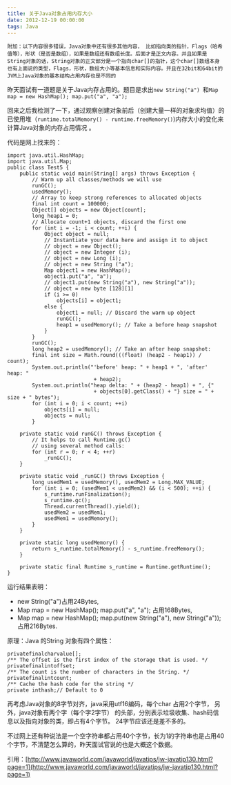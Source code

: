 ```yaml
---
title: 关于Java对象占用内存大小
date: 2012-12-19 00:00:00
tags: Java
---
```

    附加：以下内容很多错误，Java对象中还有很多其他内容， 比如指向类的指针，Flags（哈希值等），形状（是否是数组），如果是数组还有数组长度。后面才是正文内容。并且如果是String对象的话，String对象的正文部分是一个指向char[]的指针，这个char[]数组本身也有上面说的类型，Flags，形状，数组大小等基本信息和实际内容。并且在32bit和64bit的JVM上Java对象的基本结构占用内存也是不同的

昨天面试有一道题是关于Java内存占用的。题目是求出`new String("a") `和`Map map = new HashMap(); map.put("a", "a");`

回来之后我检测了一下，通过观察创建对象前后（创建大量一样的对象求均值）的已使用堆（`runtime.totalMemory() - runtime.freeMemory()`)内存大小的变化来计算Java对象的内存占用情况 。

代码是网上找来的：


    import java.util.HashMap;
    import java.util.Map;
    public class Test5 {
        public static void main(String[] args) throws Exception {
            // Warm up all classes/methods we will use
            runGC();
            usedMemory();
            // Array to keep strong references to allocated objects
            final int count = 100000;
            Object[] objects = new Object[count];
            long heap1 = 0;
            // Allocate count+1 objects, discard the first one
            for (int i = -1; i < count; ++i) {
                Object object = null;
                // Instantiate your data here and assign it to object
                // object = new Object();
                // object = new Integer (i);
                // object = new Long (i);
                // object = new String ("a");
                Map object1 = new HashMap();
                object1.put("a", "a");
                // object1.put(new String("a"), new String("a"));
                // object = new byte [128][1]
                if (i >= 0)
                    objects[i] = object1;
                else {
                    object1 = null; // Discard the warm up object
                    runGC();
                    heap1 = usedMemory(); // Take a before heap snapshot
                }
            }
            runGC();
            long heap2 = usedMemory(); // Take an after heap snapshot:
            final int size = Math.round(((float) (heap2 - heap1)) / count);
            System.out.println("'before' heap: " + heap1 + ", 'after' heap: "
                                + heap2);
            System.out.println("heap delta: " + (heap2 - heap1) + ", {"
                                + objects[0].getClass() + "} size = " + size + " bytes");
            for (int i = 0; i < count; ++i)
                objects[i] = null;
                objects = null;
            }
            
        private static void runGC() throws Exception {
            // It helps to call Runtime.gc()
            // using several method calls:
            for (int r = 0; r < 4; ++r)
                _runGC();
        }
            
        private static void _runGC() throws Exception {
            long usedMem1 = usedMemory(), usedMem2 = Long.MAX_VALUE;
            for (int i = 0; (usedMem1 < usedMem2) && (i < 500); ++i) {
                s_runtime.runFinalization();
                s_runtime.gc();
                Thread.currentThread().yield();
                usedMem2 = usedMem1;
                usedMem1 = usedMemory();
            }
        }
            
        private static long usedMemory() {
            return s_runtime.totalMemory() - s_runtime.freeMemory();
        }

        private static final Runtime s_runtime = Runtime.getRuntime();
    }
    

运行结果表明：

* new String("a")占用24Bytes,
* Map map = new HashMap(); map.put("a", "a"); 占用168Bytes, 
* Map map = new HashMap(); map.put(new String("a"), new String("a"));占用216Bytes.


原理：Java 的String 对象有四个属性：

    privatefinalcharvalue[];
    /** The offset is the first index of the storage that is used. */
    privatefinalintoffset;
    /** The count is the number of characters in the String. */
    privatefinalintcount;
    /** Cache the hash code for the string */
    private inthash;// Default to 0

再考虑Java对象的8字节对齐，java采用utf16编码，每个char 占用2个字节， 另外，java对象有两个字（每个字2字节） 的头部，分别表示垃圾收集、hash码信息以及指向对象的类，即占有4个字节。 24字节应该还是差不多的。

不过网上还有种说法是一个空字符串都占用40个字节，长为1的字符串也是占用40个字节，不清楚怎么算的，昨天面试官说的也是大概这个数据。

引用：[http://www.javaworld.com/javaworld/javatips/jw-javatip130.html?page=1](http://www.javaworld.com/javaworld/javatips/jw-javatip130.html?page=1)